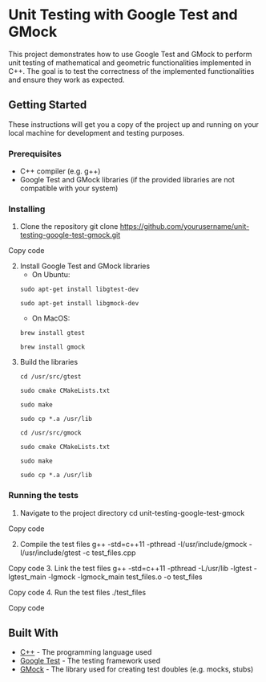 # Unit Testing with Google Test and GMock

This project demonstrates how to use Google Test and GMock to perform unit testing of mathematical and geometric functionalities implemented in C++. The goal is to test the correctness of the implemented functionalities and ensure they work as expected.

## Getting Started

These instructions will get you a copy of the project up and running on your local machine for development and testing purposes.

### Prerequisites

- C++ compiler (e.g. g++)
- Google Test and GMock libraries (if the provided libraries are not compatible with your system)

### Installing

1. Clone the repository
git clone https://github.com/yourusername/unit-testing-google-test-gmock.git

Copy code

2. Install Google Test and GMock libraries
    - On Ubuntu:
    ```
    sudo apt-get install libgtest-dev
    ```
    ```
    sudo apt-get install libgmock-dev
    ```
    - On MacOS: 
    ```
    brew install gtest
    ```
    ```
    brew install gmock
    ```
3. Build the libraries 
    ```
    cd /usr/src/gtest
    ```
    ```
    sudo cmake CMakeLists.txt
    ```
    ```
    sudo make
    ```
    ```
    sudo cp *.a /usr/lib
    ```
    ```
    cd /usr/src/gmock
    ```
    ```
    sudo cmake CMakeLists.txt
    ```
    ```
    sudo make
    ```
    ```
    sudo cp *.a /usr/lib
    ```

### Running the tests

1. Navigate to the project directory
cd unit-testing-google-test-gmock

Copy code

2. Compile the test files
g++ -std=c++11 -pthread -I/usr/include/gmock -I/usr/include/gtest -c test_files.cpp

Copy code
3. Link the test files 
g++ -std=c++11 -pthread -L/usr/lib -lgtest -lgtest_main -lgmock -lgmock_main test_files.o -o test_files

Copy code
4. Run the test files 
./test_files

Copy code

## Built With

* [C++](https://en.wikipedia.org/wiki/C%2B%2B) - The programming language used
* [Google Test](https://github.com/google/googletest) - The testing framework used
* [GMock](https://github.com/google/googletest/tree/master/googlemock) - The library used for creating test doubles (e.g. mocks, stubs)
